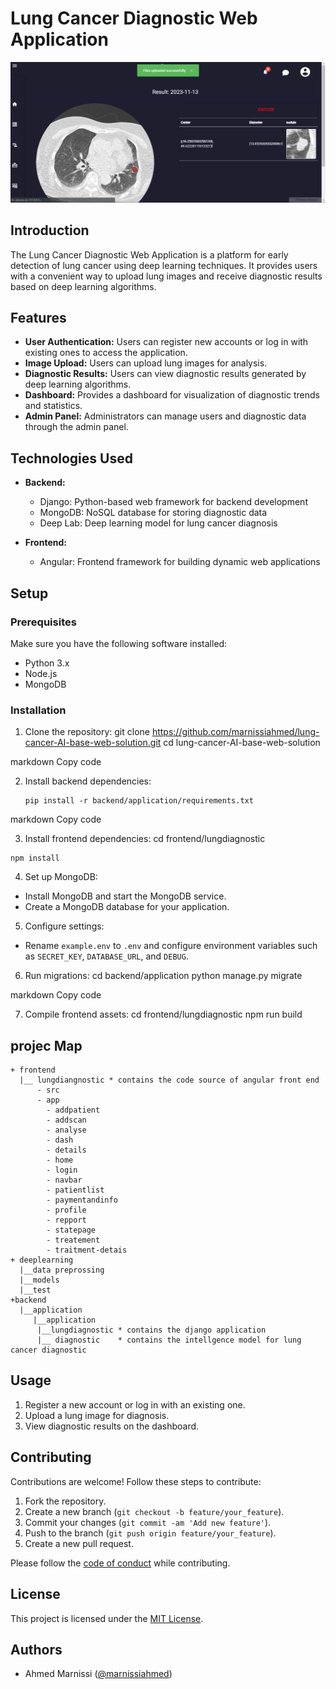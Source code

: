 # Lung Cancer Diagnostic Web Application

<div align="center">
  <img src="analyse.png" alt="Lung Cancer Diagnostic" />
</div>

## Introduction

The Lung Cancer Diagnostic Web Application is a platform for early detection of lung cancer using deep learning techniques. It provides users with a convenient way to upload lung images and receive diagnostic results based on deep learning algorithms.

## Features

- <strong>User Authentication:</strong> Users can register new accounts or log in with existing ones to access the application.
- <strong>Image Upload:</strong> Users can upload lung images for analysis.
- <strong>Diagnostic Results:</strong> Users can view diagnostic results generated by deep learning algorithms.
- <strong>Dashboard:</strong> Provides a dashboard for visualization of diagnostic trends and statistics.
- <strong>Admin Panel:</strong> Administrators can manage users and diagnostic data through the admin panel.

## Technologies Used

- <strong>Backend:</strong>
  - Django: Python-based web framework for backend development
  - MongoDB: NoSQL database for storing diagnostic data
  - Deep Lab: Deep learning model for lung cancer diagnosis
  
- <strong>Frontend:</strong>
  - Angular: Frontend framework for building dynamic web applications
  
## Setup

### Prerequisites

Make sure you have the following software installed:

- Python 3.x
- Node.js
- MongoDB

### Installation

1. Clone the repository:
git clone https://github.com/marnissiahmed/lung-cancer-AI-base-web-solution.git
cd lung-cancer-AI-base-web-solution

markdown
Copy code

2. Install backend dependencies:
   ```
   pip install -r backend/application/requirements.txt
   ```


markdown
Copy code

3. Install frontend dependencies:
cd frontend/lungdiagnostic
```
npm install
```
4. Set up MongoDB:
- Install MongoDB and start the MongoDB service.
- Create a MongoDB database for your application.

5. Configure settings:
- Rename `example.env` to `.env` and configure environment variables such as `SECRET_KEY`, `DATABASE_URL`, and `DEBUG`.

6. Run migrations:
cd backend/application
python manage.py migrate

markdown
Copy code

7. Compile frontend assets:
cd frontend/lungdiagnostic
npm run build
## projec Map
```
+ frontend
  |__ lungdiangnostic * contains the code source of angular front end
      - src
      - app
        - addpatient
        - addscan
        - analyse
        - dash
        - details
        - home
        - login
        - navbar
        - patientlist
        - paymentandinfo
        - profile
        - repport
        - statepage
        - treatement
        - traitment-detais
+ deeplearning
  |__data preprossing
  |__models
  |__test
+backend
  |__application
     |__application
      |__lungdiagnostic * contains the django application 
      |__ diagnostic    * contains the intellgence model for lung cancer diagnostic
```
## Usage

1. Register a new account or log in with an existing one.
2. Upload a lung image for diagnosis.
3. View diagnostic results on the dashboard.

## Contributing

Contributions are welcome! Follow these steps to contribute:

1. Fork the repository.
2. Create a new branch (`git checkout -b feature/your_feature`).
3. Commit your changes (`git commit -am 'Add new feature'`).
4. Push to the branch (`git push origin feature/your_feature`).
5. Create a new pull request.

Please follow the <a href="CODE_OF_CONDUCT.md">code of conduct</a> while contributing.

## License

This project is licensed under the <a href="LICENSE">MIT License</a>.

## Authors

- Ahmed Marnissi (<a href="https://github.com/marnissiahmed">@marnissiahmed</a>)

